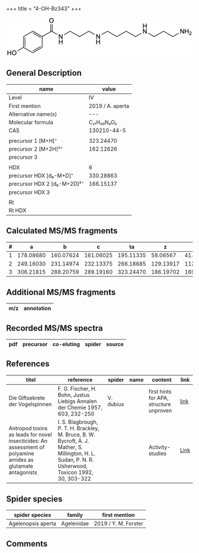 +++
title = "4-OH-Bz343"
+++

![](/img/4-OH-Bz343.png)

## General Description

| name                        | value            |
|-----------------------------|------------------|
| Level                       | IV               |
| First mention               | 2019 / A. aperta |
| Alternative name(s)         | ---              |
| Molecular formula           | C₁₇H₃₀N₄O₂       |
| CAS                         | 130210-44-5      |
|                             |                  |
| precursor 1 [M+H]⁺          | 323.24470        |
| precursor 2 [M+2H]²⁺        | 162.12626        |
| precursor 3                 |                  |
|                             |                  |
| HDX                         | 6                |
| precursor HDX   [d₆-M+D]⁺   | 330.28863        |
| precursor HDX 2 [d₆-M+2D]²⁺ | 166.15137        |
| precursor HDX 3             |                  |
|                             |                  |
| Rt                          |                  |
| Rt HDX                      |                  |

## Calculated MS/MS fragments

| # | a         | b         | c         | ta        | z         | y         | tz        |
|---|-----------|-----------|-----------|-----------|-----------|-----------|-----------|
| 1 | 178.08680 | 160.07624 | 161.06025 | 195.11335 | 58.06567  | 41.03912  | 75.09222  |
| 2 | 249.16030 | 231.14974 | 232.13375 | 266.18685 | 129.13917 | 112.11262 | 146.16572 |
| 3 | 306.21815 | 288.20759 | 289.19160 | 323.24470 | 186.19702 | 169.17047 | 203.22357 |

## Additional MS/MS fragments

| m/z       | annotation |
|-----------|------------|

## Recorded MS/MS spectra

| pdf | precursor | co-eluting  | spider    | source                       |
|-----|-----------|-------------|-----------|------------------------------|

## References

| titel                                                                                                       | reference                                                                                                                                             | spider    | name | content                                 | link                                                                     |
|-------------------------------------------------------------------------------------------------------------|-------------------------------------------------------------------------------------------------------------------------------------------------------|-----------|------|-----------------------------------------|--------------------------------------------------------------------------|
| Die Giftsekrete der Vogelspinnen                                                                            | F. G. Fischer, H. Bohn, Justus Liebigs Annalen der Chemie 1957, 603, 232-250                                                                          | V. dubius |      | first hints for APA, structure unproven | [link](https://onlinelibrary.wiley.com/doi/abs/10.1002/jlac.19576030124) |
| Antropod toxins as leads for novel insecticides: An assessment of polyamine amides as glutamate antagonists | I. S. Blagbrough, P. T. H. Brackley, M. Bruce, B. W. Bycroft, A. J. Mather, S. Millington, H. L. Sudan, P. N. R. Usherwood, Toxicon 1992, 30, 303-322 |           |      | Activity-studies                        | [Link](https://doi.org/10.1016/0041-0101(92)90871-2)                     |

## Spider species

| spider species     | family     | first mention        |
|--------------------|------------|----------------------|
| Agelenopsis aperta | Agelenidae | 2019 / Y. M. Forster |

## Comments